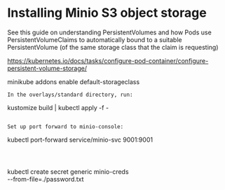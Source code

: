 # Installing Minio S3 object storage
See this guide on understanding PersistentVolumes and how Pods use PersistentVolumeClaims to automatically bound to a suitable PersistentVolume (of the same storage class that the claim is requesting)

https://kubernetes.io/docs/tasks/configure-pod-container/configure-persistent-volume-storage/

minikube addons enable default-storageclass

```
In the overlays/standard directory, run:
```
kustomize build | kubectl apply -f -
```

Set up port forward to minio-console:
```
kubectl port-forward service/minio-svc 9001:9001 
```



```
kubectl create secret generic minio-creds \
  --from-file=./password.txt
```